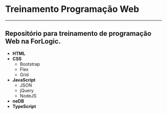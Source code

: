 ﻿# Treinamento Programação Web
-------------
Repositório para treinamento de programação Web na ForLogic.
-------------
- **HTML**
- **CSS**
  - Bootstrap
  - Flex
  - Grid
- **JavaScript**
  - JSON
  - jQuery
  - NodeJS
- **neDB**
- **TypeScript**
